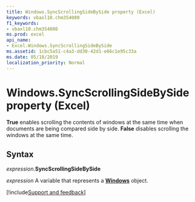 ```yaml
---
title: Windows.SyncScrollingSideBySide property (Excel)
keywords: vbaxl10.chm354080
f1_keywords:
- vbaxl10.chm354080
ms.prod: excel
api_name:
- Excel.Windows.SyncScrollingSideBySide
ms.assetid: 1cbc5a51-c4a3-dd30-42d1-e66c1e95c33a
ms.date: 05/18/2019
localization_priority: Normal
---
```



# Windows.SyncScrollingSideBySide property (Excel)

**True** enables scrolling the contents of windows at the same time when documents are being compared side by side. **False** disables scrolling the windows at the same time.


## Syntax

_expression_.**SyncScrollingSideBySide**

_expression_ A variable that represents a **[Windows](Excel.Windows.md)** object.




[!include[Support and feedback](~/includes/feedback-boilerplate.md)]